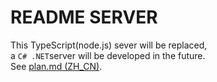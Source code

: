 # README SERVER

This TypeScript(node.js) sever will be replaced,  
a `C# .NET`server will be developed in the future.  
See [plan.md (ZH_CN)](../doc/plan.md).

